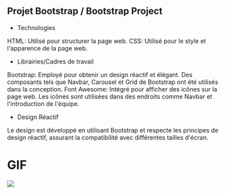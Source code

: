 ## Projet Bootstrap / Bootstrap Project

- Technologies

HTML: Utilisé pour structurer la page web.
CSS: Utilisé pour le style et l'apparence de la page web.

- Librairies/Cadres de travail

Bootstrap: Employé pour obtenir un design réactif et élégant. Des composants tels que Navbar, Carousel et Grid de Bootstrap ont été utilisés dans la conception.
Font Awesome: Intégré pour afficher des icônes sur la page web. Les icônes sont utilisées dans des endroits comme Navbar et l'introduction de l'équipe.

- Design Réactif

Le design est développé en utilisant Bootstrap et respecte les principes de design réactif, assurant la compatibilité avec différentes tailles d'écran.

# GIF

<img src="paylastikca.gif">
